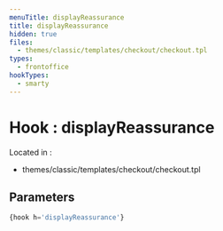 ```yaml
---
menuTitle: displayReassurance
title: displayReassurance
hidden: true
files:
  - themes/classic/templates/checkout/checkout.tpl
types:
  - frontoffice
hookTypes:
  - smarty
---
```


# Hook : displayReassurance

Located in :

  - themes/classic/templates/checkout/checkout.tpl

## Parameters

```php
{hook h='displayReassurance'}
```